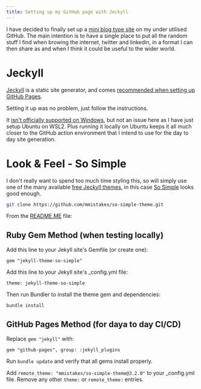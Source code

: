```yaml
---
title: Setting up my GitHub page with Jeckyll
---
```


I have decided to finally set up a [mini blog type site](/home) on my under utilised GitHub.
The main intention is to have a single place to put all the random stuff I find when browing the internet, twitter and linkedin, in a format I can then share as and when I think it could be useful to the wider world.

# Jeckyll

[Jeckyll](https://jekyllrb.com/) is a static site generator, and comes [recommended when setting up GitHub Pages](https://docs.github.com/en/pages/setting-up-a-github-pages-site-with-jekyll/about-github-pages-and-jekyll).

Setting it up was no problem, just follow the instructions.

It [isn't officially supported on Windows](https://jekyllrb.com/docs/installation/windows/), but not an issue here as I have just setup Ubuntu on WSL2.
Plus running it locally on Ubuntu keeps it all much closer to the GitHub action environment that I intend to use for the day to day site generation.

# Look & Feel - So Simple

I don't really want to spend too much time styling this, so will simply use one of the many available [free Jeckyll themes](https://jekyllthemes.io/free), in this case [So Simple](https://mmistakes.github.io/so-simple-theme/) looks good enough.


``` bash
git clone https://github.com/mmistakes/so-simple-theme.git
```

From the [README.ME](https://github.com/mmistakes/so-simple-theme/blob/master/README.md) file:

## Ruby Gem Method (when testing locally)

Add this line to your Jekyll site's Gemfile (or create one):

```
gem "jekyll-theme-so-simple"
```

Add this line to your Jekyll site's _config.yml file:

```
theme: jekyll-theme-so-simple
```

Then run Bundler to install the theme gem and dependencies:
```
bundle install
```
## GitHub Pages Method (for daya to day CI/CD)

Replace `gem "jekyll"` with:

```
gem "github-pages", group: :jekyll_plugins
```

Run `bundle update` and verify that all gems install properly.

Add `remote_theme: "mmistakes/so-simple-theme@3.2.0"` to your _config.yml file. Remove any other `theme:` or `remote_theme:` entries.



